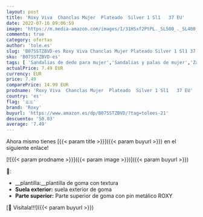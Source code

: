 ```yaml
---
layout: post
title: 'Roxy Viva  Chanclas Mujer  Plateado  Silver 1 Sl1   37 EU'
date: 2022-07-16 09:06:59
image: 'https://m.media-amazon.com/images/I/31HSxf2PtPL._SL500_._SL400_.jpg'
comments: true
category: ofertas
author: 'tole.es'
slug: 'B07SSTZBVD-es Roxy Viva Chanclas Mujer Plateado Silver 1 Sl1 37 EU'
sku: 'B07SSTZBVD-es'
tags: [ 'Sandalias de dedo para mujer','Sandalias y palas de mujer','Zapatos','Zapatos para mujer','Zapatos y complementos','chanclas','roxy','🇪🇸', ]
actualPrice: 7.49 EUR
currency: EUR
price: 7.49
comparePrice: 14.99 EUR
prodname: 'Roxy Viva  Chanclas Mujer  Plateado  Silver 1 Sl1   37 EU'
country: 'es'
flag: '🇪🇸'
brand: 'Roxy'
buyurl: 'https://www.amazon.es/dp/B07SSTZBVD/?tag=tolees-21'
descuento: '50.03'
average: '7.49'
---
```


Ahora mismo tienes [{{< param title >}}]({{< param buyurl >}}) en el siguiente enlace!

[![{{< param prodname >}}]({{< param image >}})]({{< param buyurl >}})

🔎:

- __plantilla:__plantilla de goma con textura
- __Suela exterior:__ suela exterior de goma
- __Parte superior:__ Parte superior de goma con pin metálico ROXY

[🛒 Visítala!!!]({{< param buyurl >}})
